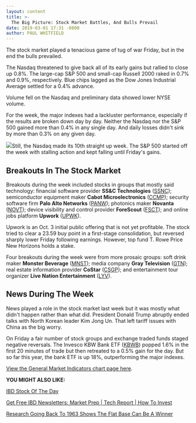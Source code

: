 ```yaml
---
layout: content
title: >-
  The Big Picture: Stock Market Battles, And Bulls Prevail
date: 2019-03-01 17:31 -0800
author: PAUL WHITFIELD
---
```






The stock market played a tenacious game of tug of war Friday, but in the end the bulls prevailed.




The Nasdaq threatened to give back all of its early gains but rallied to close up 0.8%. The large-cap S&P 500 and small-cap Russell 2000 raked in 0.7% and 0.9%, respectively. Blue chips lagged as the Dow Jones Industrial Average settled for a 0.4% advance.


Volume fell on the Nasdaq and preliminary data showed lower NYSE volume.


For the week, the major indexes had a lackluster performance, especially if the results are broken down day by day. Neither the Nasdaq nor the S&P 500 gained more than 0.4% in any single day. And daily losses didn't sink by more than 0.3% on any given day.


![](https://www.investors.com/wp-content/uploads/2019/03/MP_030119-217x300.jpg)Still, the Nasdaq made its 10th straight up week. The S&P 500 started off the week with stalling action and kept falling until Friday's gains.


Breakouts In The Stock Market
-----------------------------


Breakouts during the week included stocks in groups that mostly said technology: financial software provider **SS&C Technologies** ([SSNC](https://research.investors.com/quote.aspx?symbol=SSNC)); semiconductor equipment maker **Cabot Microelectronics** ([CCMP](https://research.investors.com/quote.aspx?symbol=CCMP)); security software firm **Palo Alto Networks** ([PANW](https://research.investors.com/quote.aspx?symbol=PANW)); photonics maker **Novanta** ([NOVT](https://research.investors.com/quote.aspx?symbol=NOVT)); device visibility and control provider **ForeScout** ([FSCT](https://research.investors.com/quote.aspx?symbol=FSCT)); and online jobs platform **Upwork** ([UPWK](https://research.investors.com/quote.aspx?symbol=UPWK)).


Upwork is an Oct. 3 initial public offering that is not yet profitable. The stock tried to clear a 23.59 buy point in a first-stage consolidation, but reversed sharply lower Friday following earnings. However, top fund T. Rowe Price New Horizons holds a stake.


Four breakouts during the week were from more prosaic groups: soft drink maker **Monster Beverage** ([MNST](https://research.investors.com/quote.aspx?symbol=MNST)); media company **Gray Television** ([GTN](https://research.investors.com/quote.aspx?symbol=GTN)); real estate information provider **CoStar** ([CSGP](https://research.investors.com/quote.aspx?symbol=CSGP)); and entertainment tour organizer **Live Nation Entertainment** ([LYV](https://research.investors.com/quote.aspx?symbol=LYV)).


News During The Week
--------------------


News played a role in the stock market last week but it was mostly what didn't happen rather than what did. President Donald Trump abruptly ended talks with North Korean leader Kim Jong Un. That left tariff issues with China as the big worry.


On Friday a fair number of stock groups and exchange traded funds staged negative reversals. The Invesco KBW Bank ETF ([KBWB](https://research.investors.com/quote.aspx?symbol=KBWB)) popped 1.6% in the first 20 minutes of trade but then retreated to a 0.5% gain for the day. But so far this year, the bank ETF is up 18%, outperforming the major indexes.


[View the General Market Indicators chart page here](https://www.investors.com/wp-content/uploads/2019/03/GMI_030419.pdf).


**YOU MIGHT ALSO LIKE:**


[IBD Stock Of The Day](https://www.investors.com/research/ibd-stock-of-the-day/)


[Get Free IBD Newsletters: Market Prep \| Tech Report \| How To Invest](https://shop.investors.com/offer/splashresponsive.aspx?id=newsletters-howtoinvest)


[Research Going Back To 1963 Shows The Flat Base Can Be A Winner](https://www.investors.com/how-to-invest/investors-corner/flat-base-stock-dollar-tree-breakout/)




